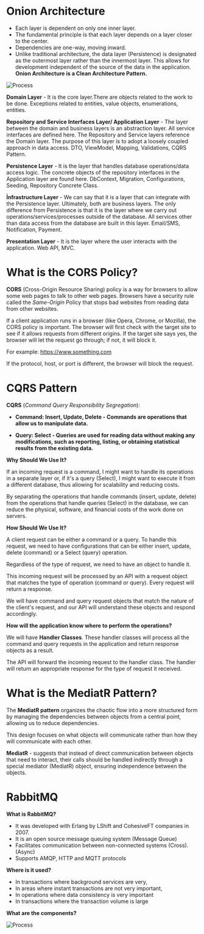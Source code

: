 # Onion Architecture

- Each layer is dependent on only one inner layer.
- The fundamental principle is that each layer depends on a layer closer to the center.
- Dependencies are one-way, moving inward.
- Unlike traditional architecture, the data layer (Persistence) is designated as the outermost layer rather than the innermost layer. This allows for development independent of the source of the data in the application.
**Onion Architecture is a Clean Architecture Pattern.**

![Process](https://miro.medium.com/v2/resize:fit:640/format:webp/1*0Pg6_UsaKiiEqUV3kf2HXg.png)



**Domain Layer** - It is the core layer.There are objects related to the work to be done. Exceptions related to entities, value objects, enumerations, entities.

**Repository and Service Interfaces Layer/ Application Layer** - 
The layer between the domain and business layers is an abstraction layer. All service interfaces are defined here. The Repository and Service layers reference the Domain layer. The purpose of this layer is to adopt a loosely coupled approach in data access. DTO, ViewModel, Mapping, Validations, CQRS Pattern.

**Persistence Layer** - It is the layer that handles database operations/data access logic. The concrete objects of the repository interfaces in the Application layer are found here. DbContext, Migration, Configurations, Seeding, Repository Concrete Class.

**İnfrastructure Layer** - We can say that it is a layer that can integrate with the Persistence layer. Ultimately, both are business layers. The only difference from Persistence is that it is the layer where we carry out operations/services/processes outside of the database. All services other than data access from the database are built in this layer. Email/SMS, Notification, Payment.

**Presentation Layer** - It is the layer where the user interacts with the application.  Web API, MVC.



# What is the CORS Policy?
**CORS** (Cross-Origin Resource Sharing) policy is a way for browsers to allow some web pages to talk to other web pages. Browsers have a security rule called the *Same-Origin* Policy that stops bad websites from reading data from other websites.

If a client application runs in a browser (like Opera, Chrome, or Mozilla), the CORS policy is important. The browser will first check with the target site to see if it allows requests from different origins. If the target site says yes, the browser will let the request go through; if not, it will block it.

For example:
https://www.something.com

If the protocol, host, or port is different, the browser will block the request.





# CQRS Pattern
**CQRS** (*Command Query Responsibility Segregation*):

- **Command: Insert, Update, Delete - Commands are operations that allow us to manipulate data.**

- **Query: Select - Queries are used for reading data without making any modifications, such as reporting, listing, or obtaining statistical results from the existing data.**

**Why Should We Use It?** 

If an incoming request is a command, I might want to handle its operations in a separate layer or, if it's a query (Select), I might want to execute it from a different database, thus allowing for scalability and reducing costs.

By separating the operations that handle commands (insert, update, delete) from the operations that handle queries (Select) in the database, we can reduce the physical, software, and financial costs of the work done on servers.

**How Should We Use It?**

A client request can be either a command or a query. To handle this request, we need to have configurations that can be either insert, update, delete (command) or a Select (query) operation.

Regardless of the type of request, we need to have an object to handle it.

This incoming request will be processed by an API with a request object that matches the type of operation (command or query). Every request will return a response.

We will have command and query request objects that match the nature of the client's request, and our API will understand these objects and respond accordingly.

**How will the application know where to perform the operations?**

We will have **Handler Classes**. These handler classes will process all the command and query requests in the application and return response objects as a result.

The API will forward the incoming request to the handler class. The handler will return an appropriate response for the type of request it received.

# What is the MediatR Pattern?
The **MediatR pattern** organizes the chaotic flow into a more structured form by managing the dependencies between objects from a central point, allowing us to reduce dependencies.

This design focuses on what objects will communicate rather than how they will communicate with each other.

**MediatR** - suggests that instead of direct communication between objects that need to interact, their calls should be handled indirectly through a special mediator (MediatR) object, ensuring independence between the objects.





# RabbitMQ 

**What is RabbitMQ?**

- It was developed with Erlang by LShift and CohesiveFT companies in 2007.
- It is an open source message queuing system (Message Queue)
- Facilitates communication between non-connected systems (Cross). (Async)
- Supports AMQP, HTTP and MQTT protocols

**Where is it used?**

- In transactions where background services are very,
- In areas where instant transactions are not very important,
- In operations where data consistency is very important
- In transactions where the transaction volume is large

**What are the components?**

![Process](https://www.cloudamqp.com/img/blog/rabbitmq-beginners-updated.png)


